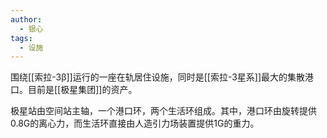 ```yaml
---
author:
  - 银心
tags:
  - 设施
---
```

围绕[[索拉-3β]]运行的一座在轨居住设施，同时是[[索拉-3星系]]最大的集散港口。目前是[[极星集团]]的资产。

极星站由空间站主轴，一个港口环，两个生活环组成。其中，港口环由旋转提供0.8G的离心力，而生活环直接由人造引力场装置提供1G的重力。